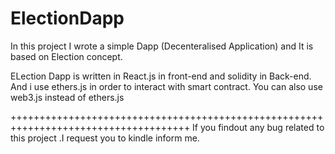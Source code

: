 # ElectionDapp
In this project I wrote a simple Dapp (Decenteralised Application) and It is based on  Election concept.

ELection Dapp is written in React.js in front-end and solidity in Back-end. And i use ethers.js in order to  interact with smart contract. You can also use web3.js instead of ethers.js 

+++++++++++++++++++++++++++++++++++++++++++++++++++++++++++++++++++++++++++++++++++++
If you findout any bug related to this project .I request you to kindle inform me.
